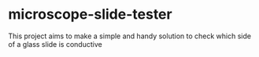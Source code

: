 # microscope-slide-tester
 This project aims to make a simple and handy solution to check which side of a glass slide is conductive
